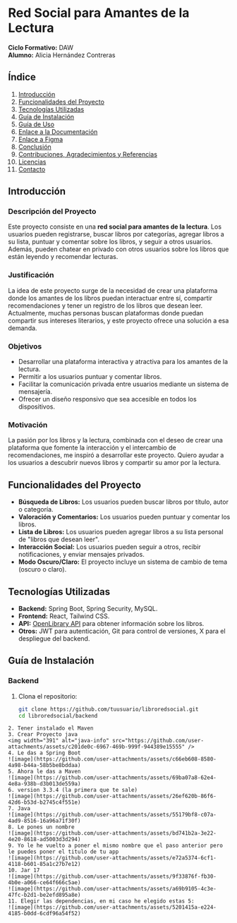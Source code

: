 # Red Social para Amantes de la Lectura

**Ciclo Formativo:** DAW  
**Alumno:** Alicia Hernández Contreras

## Índice
1. [Introducción](#introducción)
2. [Funcionalidades del Proyecto](#funcionalidades-del-proyecto)
3. [Tecnologías Utilizadas](#tecnologías-utilizadas)
4. [Guía de Instalación](#guía-de-instalación)
5. [Guía de Uso](#guía-de-uso)
6. [Enlace a la Documentación](#enlace-a-la-documentación)
7. [Enlace a Figma](#enlace-a-figma)
8. [Conclusión](#conclusión)
9. [Contribuciones, Agradecimientos y Referencias](#contribuciones-agredecimientos-y-referencias)
10. [Licencias](#licencias)
11. [Contacto](#contacto)

## Introducción

### Descripción del Proyecto
Este proyecto consiste en una **red social para amantes de la lectura**. Los usuarios pueden registrarse, buscar libros por categorías, agregar libros a su lista, puntuar y comentar sobre los libros, y seguir a otros usuarios. Además, pueden chatear en privado con otros usuarios sobre los libros que están leyendo y recomendar lecturas.

### Justificación
La idea de este proyecto surge de la necesidad de crear una plataforma donde los amantes de los libros puedan interactuar entre sí, compartir recomendaciones y tener un registro de los libros que desean leer. Actualmente, muchas personas buscan plataformas donde puedan compartir sus intereses literarios, y este proyecto ofrece una solución a esa demanda.

### Objetivos
- Desarrollar una plataforma interactiva y atractiva para los amantes de la lectura.
- Permitir a los usuarios puntuar y comentar libros.
- Facilitar la comunicación privada entre usuarios mediante un sistema de mensajería.
- Ofrecer un diseño responsivo que sea accesible en todos los dispositivos.

### Motivación
La pasión por los libros y la lectura, combinada con el deseo de crear una plataforma que fomente la interacción y el intercambio de recomendaciones, me inspiró a desarrollar este proyecto. Quiero ayudar a los usuarios a descubrir nuevos libros y compartir su amor por la lectura.

## Funcionalidades del Proyecto
- **Búsqueda de Libros:** Los usuarios pueden buscar libros por título, autor o categoría.
- **Valoración y Comentarios:** Los usuarios pueden puntuar y comentar los libros.
- **Lista de Libros:** Los usuarios pueden agregar libros a su lista personal de "libros que desean leer".
- **Interacción Social:** Los usuarios pueden seguir a otros, recibir notificaciones, y enviar mensajes privados.
- **Modo Oscuro/Claro:** El proyecto incluye un sistema de cambio de tema (oscuro o claro).

## Tecnologías Utilizadas
- **Backend:** Spring Boot, Spring Security, MySQL.
- **Frontend:** React, Tailwind CSS.
- **API:** [OpenLibrary API](https://openlibrary.org/developers/api) para obtener información sobre los libros.
- **Otros:** JWT para autenticación, Git para control de versiones, X para el despliegue del backend.

## Guía de Instalación

### Backend
1. Clona el repositorio:
   ```bash
   git clone https://github.com/tuusuario/libroredsocial.git
   cd libroredsocial/backend
  ```
2. Tener instalado el Maven
3. Crear Proyecto java
<img width="391" alt="java-info" src="https://github.com/user-attachments/assets/c201de0c-6967-469b-999f-944389e15555" />
4. Le das a Spring Boot
![image](https://github.com/user-attachments/assets/c66eb608-8580-4a98-b44a-58b5be8bddaa)
5. Ahora le das a Maven
![image](https://github.com/user-attachments/assets/69ba07a8-62e4-4e8a-938b-d3b013de559a)
6. version 3.3.4 (la primera que te sale)
![image](https://github.com/user-attachments/assets/26ef620b-86f6-42d6-b53d-b2745c4f551e)
7. Java
![image](https://github.com/user-attachments/assets/55179bf8-c07a-4ad9-8516-16a96a71f30f)
8. Le pones un nombre
![image](https://github.com/user-attachments/assets/bd741b2a-3e22-4e20-8618-ad5003d3d294)
9. Yo le he vuelto a poner el mismo nombre que el paso anterior pero le puedes poner el titulo de tu app
![image](https://github.com/user-attachments/assets/e72a5374-6cf1-4118-b601-85a1c27b7e12)
10. Jar 17
![image](https://github.com/user-attachments/assets/9f33876f-fb30-4b0e-a066-ce64f666c5ae)
![image](https://github.com/user-attachments/assets/a69b9105-4c3e-47fc-b2d1-be2efd895a8e)
11. Elegir las dependencias, en mi caso he elegido estas 5:
![image](https://github.com/user-attachments/assets/5201415a-e224-4185-b0dd-6cdf96a54f52)



